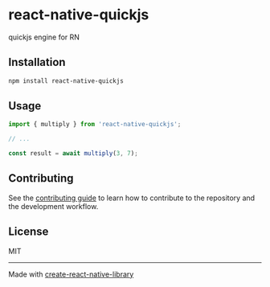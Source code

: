 # react-native-quickjs

quickjs engine for RN

## Installation

```sh
npm install react-native-quickjs
```

## Usage

```js
import { multiply } from 'react-native-quickjs';

// ...

const result = await multiply(3, 7);
```

## Contributing

See the [contributing guide](CONTRIBUTING.md) to learn how to contribute to the repository and the development workflow.

## License

MIT

---

Made with [create-react-native-library](https://github.com/callstack/react-native-builder-bob)
